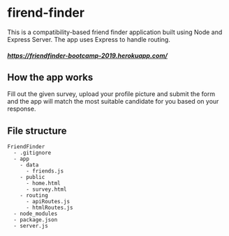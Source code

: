 # firend-finder

This is a compatibility-based friend finder application built using Node and Express Server. The app uses Express to handle routing.

##### https://friendfinder-bootcamp-2019.herokuapp.com/


## How the app works 
Fill out the given survey, upload your profile picture and submit the form and the app will match the most suitable candidate for you based on your response.

## File structure 

  ```
  FriendFinder
    - .gitignore
    - app
      - data
        - friends.js
      - public
        - home.html
        - survey.html
      - routing
        - apiRoutes.js
        - htmlRoutes.js
    - node_modules
    - package.json
    - server.js
  ```



